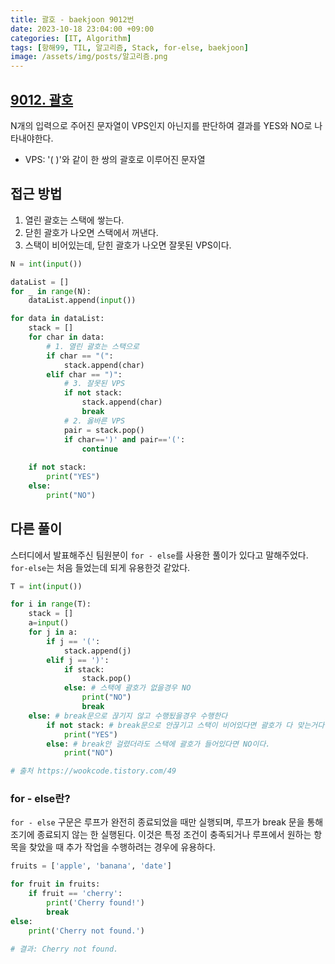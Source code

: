 ```yaml
---
title: 괄호 - baekjoon 9012번
date: 2023-10-18 23:04:00 +09:00
categories: [IT, Algorithm]
tags: [항해99, TIL, 알고리즘, Stack, for-else, baekjoon]
image: /assets/img/posts/알고리즘.png
---
```


## [9012. 괄호](https://www.acmicpc.net/problem/9012)

N개의 입력으로 주어진 문자열이 VPS인지 아닌지를 판단하여 결과를 YES와 NO로 나타내야한다.
+ VPS: '( )'와 같이 한 쌍의 괄호로 이루어진 문자열


## 접근 방법
1. 열린 괄호는 스택에 쌓는다.
2. 닫힌 괄호가 나오면 스택에서 꺼낸다.
3. 스택이 비어있는데, 닫힌 괄호가 나오면 잘못된 VPS이다.

```python
N = int(input())

dataList = []
for _ in range(N):
    dataList.append(input())

for data in dataList:
    stack = []
    for char in data:
        # 1. 열린 괄호는 스택으로
        if char == "(":
            stack.append(char)
        elif char == ")":
            # 3. 잘못된 VPS
            if not stack:
                stack.append(char)
                break
            # 2. 옳바른 VPS
            pair = stack.pop()
            if char==')' and pair=='(':
                continue
    
    if not stack:
        print("YES")
    else:
        print("NO")
```

## 다른 풀이
스터디에서 발표해주신 팀원분이 `for - else`를 사용한 풀이가 있다고 말해주었다. `for-else`는 처음 들었는데 되게 유용한것 같았다.

```python
T = int(input())

for i in range(T):
    stack = []
    a=input()
    for j in a:
        if j == '(':
            stack.append(j)
        elif j == ')':
            if stack:
                stack.pop()
            else: # 스택에 괄호가 없을경우 NO
                print("NO")
                break
    else: # break문으로 끊기지 않고 수행됬을경우 수행한다
        if not stack: # break문으로 안끊기고 스택이 비어있다면 괄호가 다 맞는거다.
            print("YES")
        else: # break안 걸렸더라도 스택에 괄호가 들어있다면 NO이다.
            print("NO")

# 출처 https://wookcode.tistory.com/49
```



### for - else란?

`for - else` 구문은 루프가 완전히 종료되었을 때만 실행되며, 루프가 break 문을 통해 조기에 종료되지 않는 한 실행된다. 이것은 특정 조건이 충족되거나 루프에서 원하는 항목을 찾았을 때 추가 작업을 수행하려는 경우에 유용하다.

```python
fruits = ['apple', 'banana', 'date']

for fruit in fruits:
    if fruit == 'cherry':
        print('Cherry found!')
        break
else:
    print('Cherry not found.')
	
# 결과: Cherry not found.
```